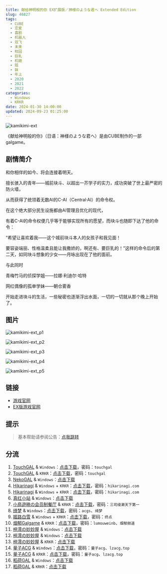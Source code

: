 ```yaml
---
title: 献给神明般的你 EX扩展版／神様のような君へ Extended Edition
slug: 46827
tags:
  - CUBE
  - 恋爱
  - 喜剧
  - 机器人
  - 双飞
  - 未来
  - 校园
  - 巨乳
  - 机娘
  - 姐
  - 妹
  - 年上
  - 2020
  - 2021
  - 2022
categories:
  - Windows
  - KRKR
date: 2024-01-30 14:00:00
updated: 2024-09-23 01:25:00
---
```


![kamikimi-ext](https://static.30hb.cn/vndb/img/kamikimi-ext.webp)

《献给神明般的你》（日语：神様のような君へ）是由CUBE制作的一部galgame。

<!--more-->

## 剧情简介

和你相伴的如今、将会连接着明天。

擅长骇入的青年——城前块斗、以超出一芥学子的实力，成功突破了世上最严密的防火墙，

从而获得了统领着无数AI的C-AI（Central·AI）的命令权。

在这个绝大部分民生设施都由AI管理且优化的现代，

有着C-AI的命令权便几乎等于能够实现所有的愿望，而块斗也随即下达了他的命令：

“希望让喜欢着我——这个城前块斗本人的女孩子和我见面！

要容姿端丽、性格温柔且能让我撒娇的，啊还有、要巨乳的！”这样的命令后的第二天，如同块斗想象的少女——月咏出现在了他的面前。

与此同时

青梅竹马的侦探学姐——拉娜·利迪尔·哈特

网红偶像的孤单学妹——朝仓雾香

开始走进块斗的生活，一些秘密也逐渐浮出水面，一切的一切就从那个晚上开始了。

## 图片

![kamikimi-ext_p1](https://static.30hb.cn/vndb/img/kamikimi-ext_p1.webp)

![kamikimi-ext_p2](https://static.30hb.cn/vndb/img/kamikimi-ext_p2.webp)

![kamikimi-ext_p3](https://static.30hb.cn/vndb/img/kamikimi-ext_p3.webp)

![kamikimi-ext_p4](https://static.30hb.cn/vndb/img/kamikimi-ext_p4.webp)

![kamikimi-ext_p5](https://static.30hb.cn/vndb/img/kamikimi-ext_p5.webp)

## 链接

* [游戏官网](http://www.cuffs-cube.jp/products/kamikimi/)
* [EX版游戏官网](https://www.cuffs.co.jp/products/kamikimi_ext/)

## 提示

> 基本帮助请参阅公告：[点我跳转](/)

## 分流

1. [TouchGAL](https://www.touchgal.us/) & `Windows`：[点击下载](https://pan.touchgal.net/s/96Gsb)，密码：`touchgal`
2. [TouchGAL](https://www.touchgal.us/) & `KRKR`：[点击下载](https://pan.touchgal.net/s/dBPHb)，密码：`touchgal`
3. [NekoGAL](https://www.nekogal.com/) & `Windows`：[点击下载](https://pan.nekogal.top/s/VW7uy)
4. [Hikarinagi](https://www.hikarinagi.net/) & `Windows` + `KRKR`：[点击下载](https://pan.yurari.moe/s/2KCJ)，密码：`hikarinagi.com`
5. [Hikarinagi](https://www.hikarinagi.net/) & `Windows` + `KRKR`：[点击下载](https://pan.yurari.moe/s/W67QFg)，密码：`hikarinagi.com`
6. [真红小站](https://www.shinnku.com/) & `Windows`：[点击下载](https://www.shinnku.com/api/download/0/win/%E7%8C%AE%E7%BB%99%E7%A5%9E%E6%98%8E%E8%88%AC%E7%9A%84%E4%BD%A0%20Extended%20Edition%20v1.1.7z)
7. [小鳥遊暁の会员制餐厅](https://t-satoru.top/) & `KRKR`：[点击下载](https://pan.t-satoru.top/ode5/Galgames/%E3%80%90%E8%87%AA%E5%B0%81%E5%8C%85%E3%80%91%E5%8E%9F%E5%88%9B%E4%BD%9C%E5%93%81/%E7%8C%AE%E7%BB%99%E7%A5%9E%E6%98%8E%E8%88%AC%E7%9A%84%E4%BD%A0)，密码：`三司绫濑天下第一`
8. [绮梦](https://acgs.one/) & `Windows`：[点击下载](https://game.acgs.one/game/37.html)，密码：`acgs`、`绮梦`
9. [姬路白雪](https://jlbx.xyz/) & `Windows` + `KRKR`：[点击下载](https://pan.jlbx.xyz/?s=%E7%8C%AE%E7%BB%99%E7%A5%9E%E6%98%8E%E8%88%AC%E7%9A%84%E4%BD%A0)，密码：`终点`
10. [烟郁Galgame](https://yanyugal.top/) & `KRKR`：[点击下载](https://yanyugal.top/d/disk1/%E5%B0%8F%E5%B0%8F%E7%9A%84%E5%88%86%E4%BA%AB%EF%BC%88PC%EF%BC%86%E5%AE%89%E5%8D%93%EF%BC%89/%E5%AE%89%E5%8D%93/krkr/%E7%8C%AE%E7%BB%99%E7%A5%9E%E6%98%8E%E8%88%AC%E7%9A%84%E4%BD%A0%20Extended%20Edition.7z)，密码：`lumouweinb`、`烟郁频道`
11. [梓澪の妙妙屋](https://zi0.cc/) & `Windows`：[点击下载](https://zi0.cc/d/%60%E3%80%90%E5%90%88%E9%9B%86%E7%B3%BB%E5%88%97%E3%80%91/%E5%8D%97%2BGalGame%E6%B1%89%E5%8C%96%E5%8C%BA%E5%85%A8%E5%8C%BA%E8%B5%84%E6%BA%90%E5%A4%87%E4%BB%BD/1/07/%5BCUBE%5D%20%E7%A5%9E%E6%A7%98%E3%81%AE%E3%82%88%E3%81%86%E3%81%AA%E5%90%9B%E3%81%B8%20EXTENDED%20EDITION%20%20%E7%8C%AE%E7%BB%99%E7%A5%9E%E6%98%8E%E8%88%AC%E7%9A%84%E4%BD%A0%20Ex%20V1.1%E6%B1%89%E5%8C%96%E7%A1%AC%E7%9B%98%E7%89%88%5B%E7%BB%BF%E8%8C%B6%E6%B1%89%E5%8C%96%E7%BB%84%5D.zip?sign=4K5SeUiVkr9_9bj1uWEZGzPVyG8T7BmExkCoBvFn3Fo=:0)
12. [梓澪の妙妙屋](https://zi0.cc/) & `Windows`：[点击下载](https://zi0.cc/d/%2C%E3%80%90ADV-%E5%86%92%E9%99%A9%E6%B8%B8%E6%88%8F%E3%80%91/%E3%80%90PC%2B%E5%AE%89%E5%8D%93%E3%80%91%E7%8C%AE%E7%BB%99%E7%A5%9E%E6%98%8E%E8%88%AC%E7%9A%84%E4%BD%A0%20Extended%20Edition/%E3%80%90%20PC%E7%A1%AC%E7%9B%98%E3%80%91%E7%8C%AE%E7%BB%99%E7%A5%9E%E6%98%8E%E8%88%AC%E7%9A%84%E4%BD%A0%20Extended%20Edition.zip?sign=KjFuRxyJ0wQpaXeEuSmBUavHzibAXPsy1tYEel2Jrrc=:0)
13. [梓澪の妙妙屋](https://zi0.cc/) & `KRKR`：[点击下载](https://zi0.cc/d/%2C%E3%80%90ADV-%E5%86%92%E9%99%A9%E6%B8%B8%E6%88%8F%E3%80%91/%E3%80%90PC%2B%E5%AE%89%E5%8D%93%E3%80%91%E7%8C%AE%E7%BB%99%E7%A5%9E%E6%98%8E%E8%88%AC%E7%9A%84%E4%BD%A0%20Extended%20Edition/%E3%80%90KRKR%E3%80%91%E3%80%90%E9%AB%98%E5%8E%8B%E6%B1%89%E5%8C%96%E3%80%91%E7%8C%AE%E7%BB%99%E7%A5%9E%E6%98%8E%E8%88%AC%E7%9A%84%E4%BD%A0%20Extended%20Edition.zip?sign=zfkyiAJmetiWiQPwhufYpEkYB-K_NC8ro8ZFR16Z_PU=:0)
14. [量子ACG](https://lzacg.org/) & `Windows`：[点击下载](https://lzacg.org/5665)，密码：`量子acg`、`lzacg.top`
15. [量子ACG](https://lzacg.org/) & `KRKR`：[点击下载](https://lzacg.org/5864)，密码：`量子acg`、`lzacg.top`
16. [稻荷GAL](https://inarigal.com/) & `Windows`：[点击下载](https://inarigal.com/detail/8463)
17. [稻荷GAL](https://inarigal.com/) & `KRKR`：[点击下载](https://inarigal.com/detail/8469)

